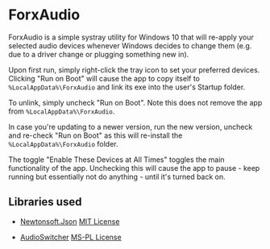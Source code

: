 # ForxAudio

ForxAudio is a simple systray utility for Windows 10 that will re-apply your selected audio devices whenever Windows decides to change them (e.g. due to a driver change or plugging something new in).

Upon first run, simply right-click the tray icon to set your preferred devices. Clicking "Run on Boot" will cause the app to copy itself to `%LocalAppData%\ForxAudio` and link its exe into the user's Startup folder.

To unlink, simply uncheck "Run on Boot". Note this does not remove the app from `%LocalAppData%\ForxAudio`.

In case you're updating to a newer version, run the new version, uncheck and re-check "Run on Boot" as this will re-install the `%LocalAppData%\ForxAudio` folder.

The toggle "Enable These Devices at All Times" toggles the main functionality of the app. Unchecking this will cause the app to pause - keep running but essentially not do anything - until it's turned back on.

## Libraries used

- [Newtonsoft.Json](https://github.com/JamesNK/Newtonsoft.Json) [MIT License](https://github.com/JamesNK/Newtonsoft.Json/blob/master/LICENSE.md)

- [AudioSwitcher](https://github.com/xenolightning/AudioSwitcher) [MS-PL License](https://github.com/xenolightning/AudioSwitcher/blob/master/LICENSE)
